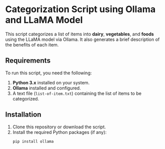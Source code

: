 # Categorization Script using Ollama and LLaMA Model

This script categorizes a list of items into **dairy**, **vegetables**, and **foods** using the LLaMA model via Ollama. It also generates a brief description of the benefits of each item.

## Requirements

To run this script, you need the following:

1. **Python 3.x** installed on your system.
2. **Ollama** installed and configured.
3. A text file (`list-of-item.txt`) containing the list of items to be categorized.

## Installation

1. Clone this repository or download the script.
2. Install the required Python packages (if any):
   ```bash
   pip install ollama
